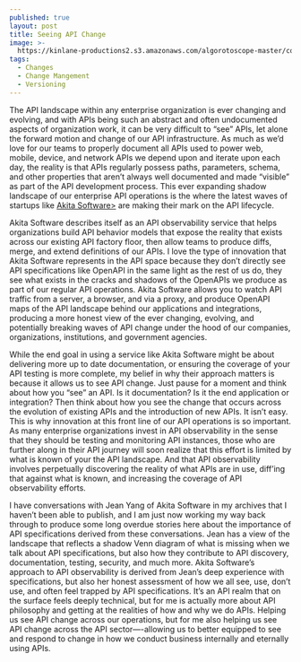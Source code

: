 ```yaml
---
published: true
layout: post
title: Seeing API Change
image: >-
  https://kinlane-productions2.s3.amazonaws.com/algorotoscope-master/copper-circuit-old-barn-falling-over.jpg
tags:
  - Changes
  - Change Mangement
  - Versioning
---
```

The API landscape within any enterprise organization is ever changing and evolving, and with APIs being such an abstract and often undocumented aspects of organization work, it can be very difficult to “see” APIs, let alone the forward motion and change of our API infrastructure. As much as we’d love for our teams to properly document all APIs used to power web, mobile, device, and network APIs we depend upon and iterate upon each day, the reality is that APIs regularly possess paths, parameters, schema, and other properties that aren’t always well documented and made “visible” as part of the API development process. This ever expanding shadow landscape of our enterprise API operations is the where the latest waves of startups like [Akita Software&gt;](https://www.akitasoftware.com/) are making their mark on the API lifecycle.


Akita Software describes itself as an API observability service that helps organizations build API behavior models that expose the reality that exists across our existing API factory floor, then allow teams to produce diffs, merge, and extend definitions of our APIs. I love the type of innovation that Akita Software represents in the API space because they don’t directly see API specifications like OpenAPI in the same light as the rest of us do, they see what exists in the cracks and shadows of the OpenAPIs we produce as part of our regular API operations. Akita Software allows you to watch API traffic from a server, a browser, and via a proxy, and produce OpenAPI maps of the API landscape behind our applications and integrations, producing a more honest view of the ever changing, evolving, and potentially breaking waves of API change under the hood of our companies, organizations, institutions, and government agencies.


While the end goal in using a service like Akita Software might be about delivering more up to date documentation, or ensuring the coverage of your API testing is more complete, my belief in why their approach matters is because it allows us to see API change. Just pause for a moment and think about how you “see” an API. Is it documentation? Is it the end application or integration? Then think about how you see the change that occurs across the evolution of existing APIs and the introduction of new APIs. It isn’t easy. This is why innovation at this front line of our API operations is so important. As many enterprise organizations invest in API observability in the sense that they should be testing and monitoring API instances, those who are further along in their API journey will soon realize that this effort is limited by what is known of your the API landscape. And that API observability involves perpetually discovering the reality of what APIs are in use, diff’ing that against what is known, and increasing the coverage of API observability efforts.


I have conversations with Jean Yang of Akita Software in my archives that I haven’t been able to publish, and I am just now working my way back through to produce some long overdue stories here about the importance of API specifications derived from these conversations. Jean has a view of the landscape that reflects a shadow Venn diagram of what is missing when we talk about API specifications, but also how they contribute to API discovery, documentation, testing, security, and much more. Akita Software’s approach to API observability is derived from Jean’s deep experience with specifications, but also her honest assessment of how we all see, use, don’t use, and often feel trapped by API specifications. It’s an API realm that on the surface feels deeply technical, but for me is actually more about API philosophy and getting at the realities of how and why we do APIs. Helping us see API change across our operations, but for me also helping us see API change across the API sector—-allowing us to better equipped to see and respond to change in how we conduct business internally and eternally using APIs.